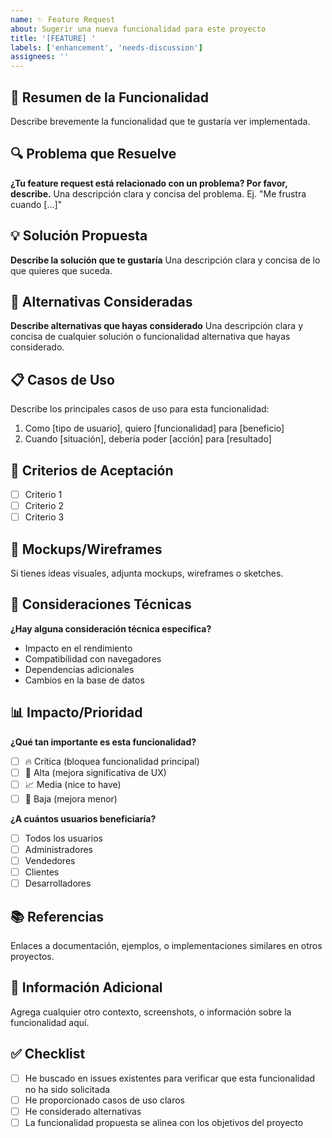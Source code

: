 ```yaml
---
name: ✨ Feature Request
about: Sugerir una nueva funcionalidad para este proyecto
title: '[FEATURE] '
labels: ['enhancement', 'needs-discussion']
assignees: ''
---
```


## 🚀 Resumen de la Funcionalidad

Describe brevemente la funcionalidad que te gustaría ver implementada.

## 🔍 Problema que Resuelve

**¿Tu feature request está relacionado con un problema? Por favor, describe.**
Una descripción clara y concisa del problema. Ej. "Me frustra cuando [...]"

## 💡 Solución Propuesta

**Describe la solución que te gustaría**
Una descripción clara y concisa de lo que quieres que suceda.

## 🔄 Alternativas Consideradas

**Describe alternativas que hayas considerado**
Una descripción clara y concisa de cualquier solución o funcionalidad alternativa que hayas considerado.

## 📋 Casos de Uso

Describe los principales casos de uso para esta funcionalidad:

1. Como [tipo de usuario], quiero [funcionalidad] para [beneficio]
2. Cuando [situación], debería poder [acción] para [resultado]

## 📝 Criterios de Aceptación

- [ ] Criterio 1
- [ ] Criterio 2
- [ ] Criterio 3

## 🎨 Mockups/Wireframes

Si tienes ideas visuales, adjunta mockups, wireframes o sketches.

## 🔧 Consideraciones Técnicas

**¿Hay alguna consideración técnica específica?**
- Impacto en el rendimiento
- Compatibilidad con navegadores
- Dependencias adicionales
- Cambios en la base de datos

## 📊 Impacto/Prioridad

**¿Qué tan importante es esta funcionalidad?**
- [ ] 🔥 Crítica (bloquea funcionalidad principal)
- [ ] 🚀 Alta (mejora significativa de UX)
- [ ] 📈 Media (nice to have)
- [ ] 🎯 Baja (mejora menor)

**¿A cuántos usuarios beneficiaría?**
- [ ] Todos los usuarios
- [ ] Administradores
- [ ] Vendedores
- [ ] Clientes
- [ ] Desarrolladores

## 📚 Referencias

Enlaces a documentación, ejemplos, o implementaciones similares en otros proyectos.

## 📎 Información Adicional

Agrega cualquier otro contexto, screenshots, o información sobre la funcionalidad aquí.

## ✅ Checklist

- [ ] He buscado en issues existentes para verificar que esta funcionalidad no ha sido solicitada
- [ ] He proporcionado casos de uso claros
- [ ] He considerado alternativas
- [ ] La funcionalidad propuesta se alinea con los objetivos del proyecto 